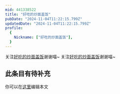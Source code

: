 ```yaml
---
mid: 441338522
title: "好吃的炒面盖饭"
pubDate: "2024-11-04T11:22:15.799Z"
updatedDate: "2024-11-04T11:22:15.799Z"
profile:
  {
    Nickname: ["好吃的炒面盖饭"],
  }
---
```


关注[好吃的炒面盖饭](https://space.bilibili.com/441338522)谢谢喵~ 关注[好吃的炒面盖饭](https://space.bilibili.com/441338522)谢谢喵~

## 此条目有待补充
你可以在[这里](https://github.com/Yuhanawa/VTuber.ICU-Content/edit/master/v/好吃的炒面盖饭/index.md)编辑本文

